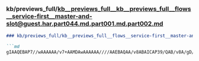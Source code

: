 ### kb/previews_full/kb__previews_full__kb__previews_full__flows__service-first__master-and-slot@guest.har.part044.md.part001.md.part002.md

```md
### kb/previews_full/kb__previews_full__flows__service-first__master-and-slot@guest.har.part044.md.part001.md (part 002)

```md
gIAAQEBAP7//wAAAAAA/v7+AAMDAwAAAAAA////AAEBAQAA/v8ABAICAP39/QAB/v8A/gD/AAMDAwD///8AAQEBAAD/AAD//v4
```

```

```
